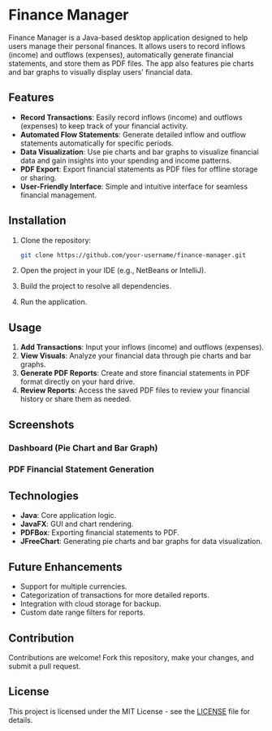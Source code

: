 
# Finance Manager

Finance Manager is a Java-based desktop application designed to help users manage their personal finances. It allows users to record inflows (income) and outflows (expenses), automatically generate financial statements, and store them as PDF files. The app also features pie charts and bar graphs to visually display users' financial data.

## Features

- **Record Transactions**: Easily record inflows (income) and outflows (expenses) to keep track of your financial activity.
- **Automated Flow Statements**: Generate detailed inflow and outflow statements automatically for specific periods.
- **Data Visualization**: Use pie charts and bar graphs to visualize financial data and gain insights into your spending and income patterns.
- **PDF Export**: Export financial statements as PDF files for offline storage or sharing.
- **User-Friendly Interface**: Simple and intuitive interface for seamless financial management.

## Installation

1. Clone the repository:
   ```bash
   git clone https://github.com/your-username/finance-manager.git
   ```
   
2. Open the project in your IDE (e.g., NetBeans or IntelliJ).

3. Build the project to resolve all dependencies.

4. Run the application.

## Usage

1. **Add Transactions**: Input your inflows (income) and outflows (expenses).
2. **View Visuals**: Analyze your financial data through pie charts and bar graphs.
3. **Generate PDF Reports**: Create and store financial statements in PDF format directly on your hard drive.
4. **Review Reports**: Access the saved PDF files to review your financial history or share them as needed.

## Screenshots

### Dashboard (Pie Chart and Bar Graph)


### PDF Financial Statement Generation


## Technologies

- **Java**: Core application logic.
- **JavaFX**: GUI and chart rendering.
- **PDFBox**: Exporting financial statements to PDF.
- **JFreeChart**: Generating pie charts and bar graphs for data visualization.

## Future Enhancements

- Support for multiple currencies.
- Categorization of transactions for more detailed reports.
- Integration with cloud storage for backup.
- Custom date range filters for reports.

## Contribution

Contributions are welcome! Fork this repository, make your changes, and submit a pull request.

## License

This project is licensed under the MIT License - see the [LICENSE](LICENSE) file for details.


